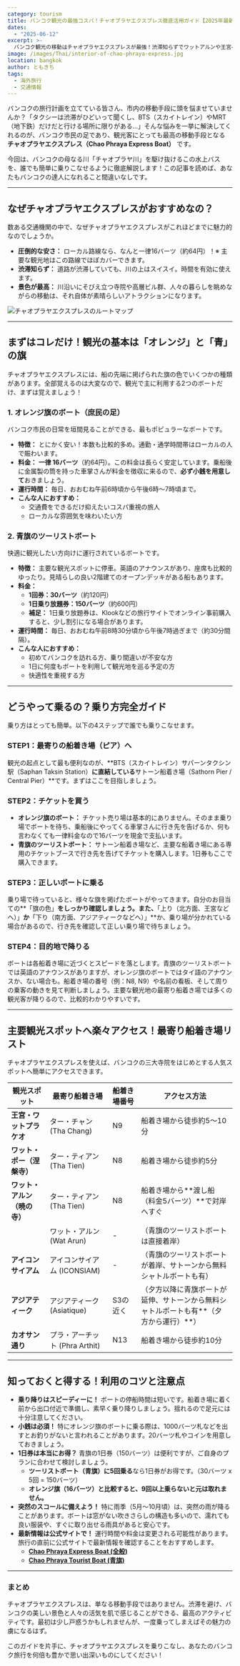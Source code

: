 ```yaml
---
category: tourism
title: バンコク観光の最強コスパ！チャオプラヤエクスプレス徹底活用ガイド【2025年最新版】
dates:
  - "2025-06-12"
excerpt: >-
  バンコク観光の移動はチャオプラヤエクスプレスが最強！渋滞知らずでワットアルンや王宮へ。2025年最新の料金、簡単な乗り方、路線図、主要観光地へのアクセスを徹底解説。オレンジ旗の格安ボートから快適なツーリストボートまで、この完全ガイドで乗りこなし術をマスター。
image: /images/Thai/interior-of-chao-phraya-express.jpg
location: bangkok
author: ともきち
tags:
  - 海外旅行
  - 交通情報
---
```


バンコクの旅行計画を立てている皆さん、市内の移動手段に頭を悩ませていませんか？「タクシーは渋滞がひどいって聞くし、BTS（スカイトレイン）やMRT（地下鉄）だけだと行ける場所に限りがある…」そんな悩みを一挙に解決してくれるのが、バンコク市民の足であり、観光客にとっても最高の移動手段となる
**チャオプラヤエクスプレス（Chao Phraya Express Boat）**
です。

今回は、バンコクの母なる川「チャオプラヤ川」を駆け抜けるこの水上バスを、誰でも簡単に乗りこなせるように徹底解説します！この記事を読めば、あなたもバンコクの達人になれること間違いなしです。

---

## なぜチャオプラヤエクスプレスがおすすめなの？

数ある交通機関の中で、なぜチャオプラヤエクスプレスがこれほどまでに魅力的なのでしょうか。

- **圧倒的な安さ：** ローカル路線なら、なんと一律16バーツ（約64円）！※ 主要な観光地はこの路線でほぼカバーできます。
- **渋滞知らず：** 道路が渋滞していても、川の上はスイスイ。時間を有効に使えます。
- **景色が最高：** 川沿いにそびえ立つ寺院や高層ビル群、人々の暮らしを眺めながらの移動は、それ自体が素晴らしいアトラクションになります。

![チャオプラヤエクスプレスのルートマップ](/images/Thai/chao-phraya-express-route-map.jpg)

---

## まずはコレだけ！観光の基本は「オレンジ」と「青」の旗

チャオプラヤエクスプレスには、船の先端に掲げられた旗の色でいくつかの種類があります。全部覚えるのは大変なので、観光で主に利用する2つのボートだけ、まずは覚えましょう！

### 1. オレンジ旗のボート（庶民の足）

バンコク市民の日常を垣間見ることができる、最もポピュラーなボートです。

- **特徴：** とにかく安い！本数も比較的多め。通勤・通学時間帯はローカルの人で賑わいます。
- **料金：** **一律 16バーツ**（約64円）。この料金は長らく安定しています。乗船後に金属製の筒を持った車掌さんが料金を徴収に来るので、**必ず小銭を用意して**おきましょう。
- **運行時間：** 毎日、おおむね午前6時頃から午後6時〜7時頃まで。
- **こんな人におすすめ：**
  - 交通費をできるだけ抑えたいコスパ重視の旅人
  - ローカルな雰囲気を味わいたい方

### 2. 青旗のツーリストボート

快適に観光したい方向けに運行されているボートです。

- **特徴：** 主要な観光スポットに停車。英語のアナウンスがあり、座席も比較的ゆったり。見晴らしの良い2階建てのオープンデッキがある船もあります。
- **料金：**
  - **1回券：30バーツ**（約120円）
  - **1日乗り放題券：150バーツ**（約600円）
  - **補足：** 1日乗り放題券は、Klookなどの旅行サイトでオンライン事前購入すると、少し割引になる場合があります。
- **運行時間：** 毎日、おおむね午前8時30分頃から午後7時過ぎまで（約30分間隔）。
- **こんな人におすすめ：**
  - 初めてバンコクを訪れる方、乗り間違いが不安な方
  - 1日に何度もボートを利用して観光地を巡る予定の方
  - 快適性を重視する方

---

## どうやって乗るの？乗り方完全ガイド

乗り方はとっても簡単。以下の4ステップで誰でも乗りこなせます。

### STEP1：最寄りの船着き場（ピア）へ

観光の起点として最も便利なのが、**BTS（スカイトレイン）サパーンタクシン駅（Saphan Taksin Station）**に直結している**サトーン船着き場（Sathorn Pier / Central Pier）**です。まずはここを目指しましょう。

### STEP2：チケットを買う

- **オレンジ旗のボート：** チケット売り場は基本的にありません。そのまま乗り場でボートを待ち、乗船後にやってくる車掌さんに行き先を告げるか、何も言わなくても一律料金なので16バーツを現金で支払います。
- **青旗のツーリストボート：** サトーン船着き場など、主要な船着き場にある専用のチケットブースで行き先を告げてチケットを購入します。1日券もここで購入できます。

### STEP3：正しいボートに乗る

乗り場で待っていると、様々な旗を掲げたボートがやってきます。自分のお目当ての**「旗の色」**をしっかり確認しましょう。また、**「上り（北方面、王宮などへ）」**か**「下り（南方面、アジアティークなどへ）」**か、乗り場が分かれている場合があるので、行き先を確認して正しい乗り場で待ちましょう。

### STEP4：目的地で降りる

ボートは各船着き場に近づくとスピードを落とします。青旗のツーリストボートでは英語のアナウンスがありますが、オレンジ旗のボートではタイ語のアナウンスか、ない場合も。船着き場の番号（例：N8, N9）や名前の看板、そして周りの乗客の動きを見て判断しましょう。主要な観光地の最寄り船着き場では多くの観光客が降りるので、比較的わかりやすいです。

---

## 主要観光スポットへ楽々アクセス！最寄り船着き場リスト

チャオプラヤエクスプレスを使えば、バンコクの三大寺院をはじめとする人気スポットへ簡単にアクセスできます。

| 観光スポット                 | 最寄り船着き場                 | 船着き場番号 | アクセス方法                                                                           |
| ---------------------------- | ------------------------------ | ------------ | -------------------------------------------------------------------------------------- |
| **王宮・ワットプラケオ**     | ター・チャン (Tha Chang)       | N9           | 船着き場から徒歩約5～10分                                                              |
| **ワット・ポー（涅槃寺）**   | ター・ティアン (Tha Tien)      | N8           | 船着き場から徒歩約5分                                                                  |
| **ワット・アルン（暁の寺）** | ター・ティアン (Tha Tien)      | N8           | 船着き場から**渡し船（料金5バーツ）**で対岸へすぐ                                      |
|                              | ワット・アルン (Wat Arun)      | -            | （青旗のツーリストボートは直接着岸）                                                   |
| **アイコンサイアム**         | アイコンサイアム (ICONSIAM)    | -            | （青旗のツーリストボートが着岸、サトーンから無料シャトルボートも有）                   |
| **アジアティーク**           | アジアティーク (Asiatique)     | S3の近く     | （夕方以降に青旗ボートが延伸、サトーンから無料シャトルボートも有**（夕方から運行）**） |
| **カオサン通り**             | プラ・アーチット (Phra Arthit) | N13          | 船着き場から徒歩約10分                                                                 |

---

## 知っておくと得する！利用のコツと注意点

- **乗り降りはスピーディーに！** ボートの停船時間は短いです。船着き場に着く前から出口付近で準備し、素早く乗り降りしましょう。揺れるので足元には十分注意してください。
- **小銭は必須！** 特にオレンジ旗のボートに乗る際は、1000バーツ札などを出すとお釣りがないと言われることがあります。20バーツ札やコインを用意しておきましょう。
- **1日券は本当にお得？** 青旗の1日券（150バーツ）は便利ですが、ご自身のプランに合わせて検討しましょう。
  - **ツーリストボート（青旗）に5回乗る**なら1日券がお得です。（30バーツ x 5回 = 150バーツ）
  - **オレンジ旗（16バーツ）と比較すると、9回以上乗らないと元は取れません。**
- **突然のスコールに備えよう！** 特に雨季（5月～10月頃）は、突然の雨が降ることがあります。ボートは窓がない吹きさらしの構造も多いので、濡れても良い服装や、すぐに取り出せる雨具があると安心です。
- **最新情報は公式サイトで！** 運行時間や料金は変更される可能性があります。旅行の直前に公式サイトで最新情報を確認することをおすすめします。
  - [**Chao Phraya Express Boat (全般)**](https://www.chaophrayaexpressboat.com/)
  - [**Chao Phraya Tourist Boat (青旗)**](https://chaophrayatouristboat.com/)

---

### まとめ

チャオプラヤエクスプレスは、単なる移動手段ではありません。渋滞を避け、バンコクの美しい景色と人々の活気を肌で感じることができる、最高のアクティビティです。最初は少し戸惑うかもしれませんが、一度乗ってしまえばその魅力の虜になるはず。

このガイドを片手に、チャオプラヤエクスプレスを乗りこなし、あなたのバンコク旅行を何倍も豊かで思い出深いものにしてください！
